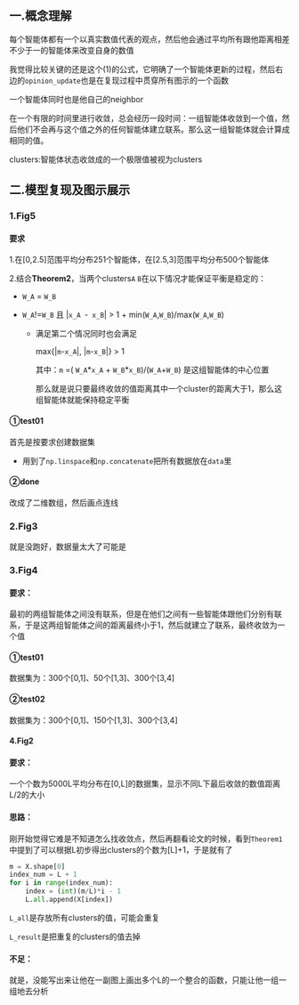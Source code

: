 ## 一.概念理解

每个智能体都有一个以真实数值代表的观点，然后他会通过平均所有跟他距离相差不少于一的智能体来改变自身的数值

我觉得比较关键的还是这个(1)的公式，它明确了一个智能体更新的过程，然后右边的`opinion_update`也是在复现过程中贯穿所有图示的一个函数

一个智能体同时也是他自己的neighbor

在一个有限的时间里进行收敛，总会经历一段时间：一组智能体收敛到一个值，然后他们不会再与这个值之外的任何智能体建立联系。那么这一组智能体就会计算成相同的值。

clusters:智能体状态收敛成的一个极限值被视为clusters

## 二.模型复现及图示展示

### 1.Fig5

#### 要求

1.在[0,2.5]范围平均分布251个智能体，在[2.5,3]范围平均分布500个智能体

2.结合**Theorem2**，当两个clusters`A` `B`在以下情况才能保证平衡是稳定的：

* `W_A` = `W_B`

* `W_A`!=`W_B`   且  |`x_A `-` x_B`| > 1 + min(`W_A`,`W_B`)/max(`W_A`,`W_B`)

  * 满足第二个情况同时也会满足

    max{|`m`-`x_A`|, |`m`-`x_B`|} > 1

    其中：`m` =( `W_A`\*`x_A` + `W_B`\*`x_B`)/(`W_A`+`W_B`) 是这组智能体的中心位置

    那么就是说只要最终收敛的值距离其中一个cluster的距离大于1，那么这组智能体就能保持稳定平衡

#### ①test01

首先是按要求创建数据集

* 用到了`np.linspace`和`np.concatenate`把所有数据放在`data`里

#### ②done

改成了二维数组，然后画点连线



### 2.Fig3

就是没跑好，数据量太大了可能是



### 3.Fig4

#### 要求：

最初的两组智能体之间没有联系，但是在他们之间有一些智能体跟他们分别有联系，于是这两组智能体之间的距离最终小于1，然后就建立了联系，最终收敛为一个值

#### ①test01

数据集为：300个[0,1]、50个[1,3]、300个[3,4]

#### ②test02

数据集为：300个[0,1]、150个[1,3]、300个[3,4]



#### 4.Fig2

#### 要求：

一个个数为5000L平均分布在[0,L]的数据集，显示不同L下最后收敛的数值距离L/2的大小

#### 思路：

刚开始觉得它难是不知道怎么找收敛点，然后再翻看论文的时候，看到`Theorem1`中提到了可以根据L初步得出clusters的个数为[L]+1，于是就有了

```python
m = X.shape[0]
index_num = L + 1
for i in range(index_num):
    index = (int)(m/L)*i - 1
    L.all.append(X[index])
```

`L_all`是存放所有clusters的值，可能会重复

`L_result`是把重复的clusters的值去掉

#### 不足：

就是，没能写出来让他在一副图上画出多个L的一个整合的函数，只能让他一组一组地去分析
